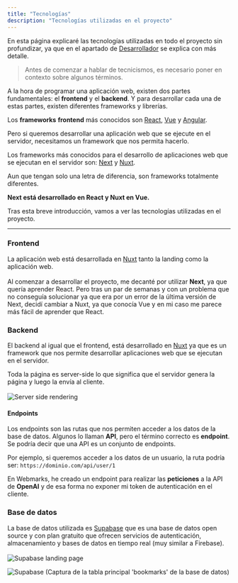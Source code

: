 ```yaml
---
title: "Tecnologías"
description: "Tecnologías utilizadas en el proyecto"
---
```


En esta página explicaré las tecnologías utilizadas en todo el proyecto sin profundizar, ya que en el apartado de
[Desarrollador](/desarrollador) se explica con más detalle.

<!-- Imagen de la landing -->

> Antes de comenzar a hablar de tecnicismos, es necesario poner en contexto sobre algunos términos.

A la hora de programar una aplicación web, existen dos partes fundamentales: el **frontend** y el **backend**.
Y para desarrollar cada una de estas partes, existen diferentes frameworks y librerías.
<br>

Los **frameworks** **frontend** más conocidos son [React](https://react.dev), [Vue](https://vuejs.org) y [Angular](https://angular.io).
<br>

Pero si queremos desarrollar una aplicación web que se ejecute en el servidor, necesitamos un framework que nos permita
hacerlo.
<br>

Los frameworks más conocidos para el desarrollo de aplicaciones web que se ejecutan en el servidor son:
[Next](https://nextjs.org) y [Nuxt](https://nuxt.com).

Aun que tengan solo una letra de diferencia, son frameworks totalmente diferentes.
<br>

**Next está desarrollado en React y Nuxt en Vue.**

Tras esta breve introducción, vamos a ver las tecnologías utilizadas en el proyecto.

---

### Frontend

La aplicación web está desarrollada en [Nuxt](https://nuxt.com) tanto la landing como la aplicación web.
<br><br>
Al comenzar a desarrollar el proyecto, me decanté por utilizar **Next**, ya que quería aprender React.
Pero tras un par de semanas y con un problema que no conseguía solucionar ya que era por un error de la última versión de Next,
decidí cambiar a Nuxt, ya que conocía Vue y en mi caso me parece más fácil de aprender que React.




### Backend

El backend al igual que el frontend, está desarrollado en [Nuxt](https://nuxt.com) ya que es un framework que nos permite
desarrollar aplicaciones web que se ejecutan en el servidor.

Toda la página es server-side lo que significa que el servidor genera la página y luego la envía al cliente.
<br><br>
![Server side rendering](/ssr.png)

#### Endpoints

Los endpoints son las rutas que nos permiten acceder a los datos de la base de datos. Algunos lo llaman **API**,
pero el término correcto es **endpoint**. Se podría decir que una API es un conjunto de endpoints.

Por ejemplo, si queremos acceder a los datos de un usuario, la ruta podría ser: `https://dominio.com/api/user/1`

En Webmarks, he creado un endpoint para realizar las **peticiones** a la API de **OpenAI** y de esa forma no exponer mi token
de autenticación en el cliente.

### Base de datos

La base de datos utilizada es [Supabase](https://supabase.io) que es una base de datos open source y con plan gratuito que ofrecen servicios
de autenticación, almacenamiento y bases de datos en tiempo real (muy similar a Firebase).
<br><br>
![Supabase landing page](/supabase.png)

![Supabase](/supabase-bookmarks.png)
(Captura de la tabla principal 'bookmarks' de la base de datos)